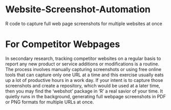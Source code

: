 # Website-Screenshot-Automation
R code to capture full web page screenshots for multiple websites at once

# For Competitor Webpages
In secondary research, tracking competitor websites on a regular basis to report any new product or service additions or modifications is a routine. The process involves manually capturing screenshots or using free online tools that can capture only one URL at a time and this exercise usually eats up a lot of productive hours in a work day. If your intent is to capture those screenshots and create a repository, which would be used at a later time, then you may find the ‘webshot’ package in ‘R’ a real savior of your time. It quietly runs in the background, generating full webpage screenshots in PDF or PNG formats for multiple URLs at once.
